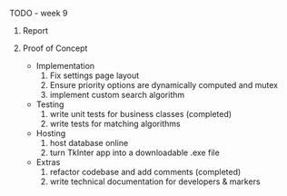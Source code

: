 TODO - week 9

1. Report 

2. Proof of Concept
    - Implementation
        1. Fix settings page layout
        2. Ensure priority options are dynamically computed and mutex
        3. implement custom search algorithm
    - Testing 
        1. write unit tests for business classes (completed)
        2. write tests for matching algorithms
    - Hosting
        1. host database online
        2. turn TkInter app into a downloadable .exe file
    - Extras
        1. refactor codebase and add comments (completed)
        2. write technical documentation for developers & markers
